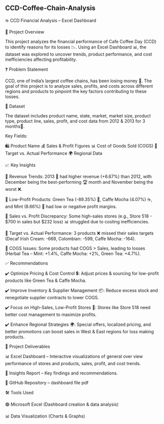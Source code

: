 ## CCD-Coffee-Chain-Analysis
☕ CCD Financial Analysis – Excel Dashboard

📌 Project Overview

This project analyzes the financial performance of Cafe Coffee Day (CCD) to identify reasons for its losses 📉. Using an Excel Dashboard 📊, the dataset was explored to uncover trends, product performance, and cost inefficiencies affecting profitability.

❓ Problem Statement

CCD, one of India’s largest coffee chains, has been losing money 💸. The goal of this project is to analyze sales, profits, and costs across different regions and products to pinpoint the key factors contributing to these losses.

📂 Dataset

The dataset includes product name, state, market, market size, product type, product line, sales, profit, and cost data from 2012 & 2013 for 3 months📆.

Key Fields:

🛍️ Product Name
💰 Sales & Profit Figures
📊 Cost of Goods Sold (COGS)
🎯 Target vs. Actual Performance
🌍 Regional Data

📈 Key Insights

🔹 Revenue Trends: 2013 📆 had higher revenue (+6.67%) than 2012, with December being the best-performing 🏆 month and November being the worst ❌.

🔹 Low-Profit Products: Green Tea (-89.35%) 🍵, Caffe Mocha (4.07%) ☕, and Mint (8.66%) 🌿 had low or negative profit margins.

🔹 Sales vs. Profit Discrepancy: Some high-sales stores (e.g., Store 518 - $700 in sales but $232 loss) 📊 struggled due to costing inefficiencies.

🔹 Target vs. Actual Performance: 3 products ❌ missed their sales targets (Decaf Irish Cream: -669, Colombian: -599, Caffe Mocha: -164).

🔹 COGS Issues: Some products had COGS > Sales, leading to losses (Herbal Tea – Mint: +1.4%, Caffe Mocha: +2%, Green Tea: +4.7%).

✅ Recommendations

✔️ Optimize Pricing & Cost Control 💲: Adjust prices & sourcing for low-profit products like Green Tea & Caffe Mocha.

✔️ Improve Inventory & Supplier Management 📦: Reduce excess stock and renegotiate supplier contracts to lower COGS.

✔️ Focus on High-Sales, Low-Profit Stores 🏪: Stores like Store 518 need better cost management to maximize profits.

✔️ Enhance Regional Strategies 🌍: Special offers, localized pricing, and better promotions can boost sales in West & East regions for loss making products.

📌 Project Deliverables

📊 Excel Dashboard – Interactive visualizations of general over view performance of stores and products, sales, profit, and cost trends.

📄 Insights Report – Key findings and recommendations.

📂 GitHub Repository – dashboard file pdf

🛠️ Tools Used

🟢 Microsoft Excel (Dashboard creation & data analysis)

📊 Data Visualization (Charts & Graphs)


